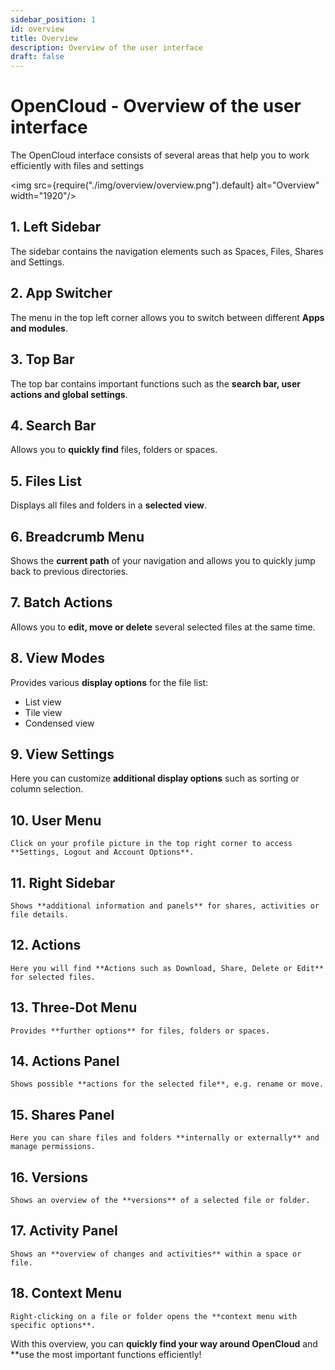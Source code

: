 ```yaml
---
sidebar_position: 1
id: overview
title: Overview
description: Overview of the user interface
draft: false
---
```


# OpenCloud - Overview of the user interface

The OpenCloud interface consists of several areas that help you to work efficiently with files and settings

<img src={require("./img/overview/overview.png").default} alt="Overview" width="1920"/>

## 1. Left Sidebar

The sidebar contains the navigation elements such as Spaces, Files, Shares and Settings.

## 2. App Switcher

The menu in the top left corner allows you to switch between different **Apps and modules**.

## 3. Top Bar

The top bar contains important functions such as the **search bar, user actions and global settings**.

## 4. Search Bar

Allows you to **quickly find** files, folders or spaces.

## 5. Files List

Displays all files and folders in a **selected view**.

## 6. Breadcrumb Menu

Shows the **current path** of your navigation and allows you to quickly jump back to previous directories.

## 7. Batch Actions

Allows you to **edit, move or delete** several selected files at the same time.

## 8. View Modes

Provides various **display options** for the file list:

- List view
- Tile view
- Condensed view

## 9. View Settings

Here you can customize **additional display options** such as sorting or column selection.

## 10. User Menu

    Click on your profile picture in the top right corner to access **Settings, Logout and Account Options**.

## 11. Right Sidebar

    Shows **additional information and panels** for shares, activities or file details.

## 12. Actions

    Here you will find **Actions such as Download, Share, Delete or Edit** for selected files.

## 13. Three-Dot Menu

    Provides **further options** for files, folders or spaces.

## 14. Actions Panel

    Shows possible **actions for the selected file**, e.g. rename or move.

## 15. Shares Panel

    Here you can share files and folders **internally or externally** and manage permissions.

## 16. Versions

    Shows an overview of the **versions** of a selected file or folder.

## 17. Activity Panel

    Shows an **overview of changes and activities** within a space or file.

## 18. Context Menu

    Right-clicking on a file or folder opens the **context menu with specific options**.

With this overview, you can **quickly find your way around OpenCloud** and \*\*use the most important functions efficiently!
